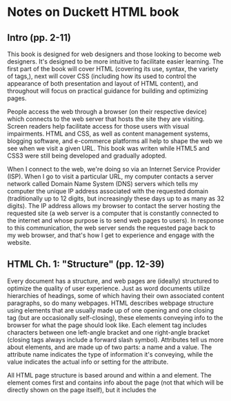 
# Notes on Duckett HTML book

## Intro (pp. 2-11)

This book is designed for web designers and those looking to become web designers. It's designed to be more intuitive to facilitate easier learning. The first part of the book will cover HTML (covering its use, syntax, the variety of tags,), next will cover CSS (including how its used to control the appearance of both presentation and layout of HTML content), and throughout will focus on practical guidance for building and optimizing pages.

People access the web through a browser (on their respective device) which connects to the web server that hosts the site they are visiting. Screen readers help facilitate access for those users with visual impairments. HTML and CSS, as well as content management systems, blogging software, and e-commerce platforms all help to shape the web we see when we visit a given URL. This book was writen while HTML5 and CSS3 were still being developed and gradually adopted.

When I connect to the web, we're doing so via an Internet Service Provider (ISP). When I go to visit a particular URL, my computer contacts a server network called Domain Name System (DNS) servers which tells my computer the unique IP address associated with the requested domain (traditionally up to 12 digits, but increasingly these days up to as many as 32 digits). The IP address allows my browser to contact the server hosting the requested site (a web server is a computer that is constantly connected to the internet and whose purpose is to send web pages to users). In response to this communication, the web server sends the requested page back to my web browser, and that's how I get to experience and engage with the website.

## HTML Ch. 1: "Structure" (pp. 12-39)

Every document has a structure, and web pages are (ideally) structured to optimize the quality of user experience. Just as word documents utilize hierarchies of headings, some of which having their own associated content paragraphs, so do many webpages. HTML describes webpage structure using elements that are usually made up of one opening and one closing tag (but are occasionally self-closing), these elements conveying info to the browser for what the page should look like. Each element tag includes characters between one left-angle bracket and one right-angle bracket (closing tags always include a forward slash symbol). Attributes tell us more about elements, and are made up of two parts: a name and a value. The attribute name indicates the type of information it's conveying, while the value indicates the actual info or setting for the attribute.

All HTML page structure is based around and within a <body> and <head> element. The <head> element comes first and contains info about the page (not that which will be directly shown on the page itself), but it includes the <title> element which contains the text shown in the top of the browser that should succinctly describe the page. Everything contained within the <body> element comprises the content of the page itself.

Web pages can be created and edited from scratch using code in text editors (like Atom or VS Code), or through facilitated support from content management systems, blogging platforms, or e-commerce applications. If I ever want to see how another site is built, I can inspect/view the source code.

## HTML Ch. 8: "Extra Markup" (p. 176-199)

Since the web was first created, HTML has been developed and improved into new versions. HTML 4 was released in 1997 and comprises most of the elements featured in the book. It had some presentational elements that are not included in HTML 5 (because now we really much more on CSS for styling). In 1998, XML was published to allow writing of new markup languages, and in 2000 HTML 4 was reformulated into XHMTL 1.0 to XML's rules (including requiring closing tags for all but empty elements, lowercase attribute names, double-quoted values for all attributes, eradication of deprecated elements, and all elements opened in another element to be closed in same one). To ease the transition, there were both strict and traditional versions of XHMTL 1.0, as well as XHMTL 1.0 Frameset which allowed frame partitions of browser windows, yet frames are rarely used today and have been mostly phased out. At the time of the writing of this book, HTML5 was still a work in progress.

Every HTML5 code document begins with the doctype declared as so: <!DOCTYPE html>.

Any comments in HTML code should be contained within <!-- --> so as not to be read and acted on by the browser.

Every HTML element can carry an id attribute, which uniquely identifies that element from others on the same page. Every HTML element can also carry a class element, which instead identifies several elements as a group separate/distinct from other elements. Both of these attributes can allow other code like CSS or JavaScript to uniquely apply to certain elements and not others.

Block elements (or block level elements) appear to start on a new line in the browser window (examples include <h1> <p> <ul> and <li>). Inline elements appear to continue on the same line as their neighboring elements (examples include <a> <b> <em> and <img>).

The <div> element is used to group text and elements together into one block-level box. This can be useful for containing an entire section of your page (like a header with image and table of contents) in one block, and id or class attribute can be applied to allow CSS styling of that unique <div> element or class of <div> elements.

The <span> element is the inline equivalent of <div> and can be used to contain a text section when there's no other element that makes sense to do so, or to contain a number of inline elements. It is commonly used id or class attribute to facilitate CSS styling.

The <iframe> element is used to embed another page into one's webpage (commonly used for adding a frame of Google Map into a page). The element requires a `src` attribute with the embedded page's URL, and `height` and `width` atrributes specifying the size of the iframe. While the `scrolling` and `frameborder` attributes are not included in HMTL5, there is a new `seamless` attribute which is applied when scrollbars are not desired on an iframe, and while it does not need a value it make take a value of `"seamless"`

If used, the `<meta>` element lives in the `<head>` element and contains info about the page, which provides a number of purposes including use by search engines. The element can contain a `description` attribute that should be less than 155 characters, a `keywords` attribute of comma-separated words characteristic of the page, a `robots` attribute indicating whether search engines should add the page to their results or not (with value of `"noindex"` if page shouldn't be added, and `"nofollow"` if it should be added but pages it links to shouldn't), `author` attribute, `pragma` which prevents browser from caching the page, and `expires` to indicate when the caching of a page should expire (must be in format of `06 Feb 2020 23:59:59 GMT`).

Escape characters are used in HTML code to display as page content any characters that are otherwise reserved by HTML code (and read by the browser as such). Some include less-than sign, greater-than sign, ampersand, and quotation marks of any kind. For example, to display a normal quotation mark on a webpage it would need to be typed into the code as either `&quot;` or `&#34;`.

## HTML Ch. 17: "HTML5 Layout" (pp. 428-451)

While traditional HTML layouts used `<div>` elements with `class` or `id` attributes to group together related page elements, HTML5 introduced a new set of elements that allow the page parts to be divided up (without necessarily using `<div>`). 

### These new elements include:

- The `<header>` and `<footer>` elements used for either a main header or footer at the top or bottom of each page, or a header or footer for an individual `<article>` or `<section>`.
- The `<nav>` element used to contain the major navigational blocks on the site such as the primary site navigation.
- The `<article>` element as a container for any section of a page that could stand alone and potentially be syndicated. Article elements can be nested inside each other, like a blog post within an article, or each comment on an article living within it's own article element.
- The `<aside>` element has two purposes: (1) when inside an `<article>` element it contains info related to article but not essential to overall meaning (like a pullquote or glossary), or (2) when outside an `<article>` element contains content related to the entire page (like links to other sections of the site, list of recent posts, search box, or recent tweets by the author).
- The `<section>` element groups related content together, and typically each section has its own heading. Might contain several distinct `<article>` elements with common theme or purpose, or a long article might contain multiple `<section>` elements to split it up.
- The `<hgroup>` element groups together a set of one or more `<h1>` through `<h6>` elements to treat them as one single heading (this element has had mixed reception by developers).
- The `<figure>` element can contain content referenced from the main flow of an article but not necessary/integral to page's flow. Could include images, videos, graphs, diagrams, code samples, or text that supports the main body of an article. Should contain a `<figcaption>` element to provide text description for the content.
- The `<div>` element still has a place with these new HTML5 layout elements, because it's still an important way to group together related elements. It should be used when there is no suitable element to group a set of elements (such as having a wrapper for the entire page).
- The `<a>` element can be placed around a block level element to turn the entire block into a link (while not a new element or use, it is now viewed as acceptable).
- To help older browsers understand that the new HTML5 elements should be treated as block-level and not inline, include the below block of code in your CSS style sheet:
```
header, section, footer, aside, nav, article, figure, figcaption {
    display: block;}
```
- For versions of Internet Explorer older than version IE9, the below JavaScript known as HTML5 shiv or HTML5 shim (this one is hosted on Google's servers) can be used (and should be placed within the conditional comment [also included below] which checks if the browser version is less than IE9):
```
<!--[if lt IE ]>
    <script src="http://html5shiv.googlecode.com/svn/trunk/html5.js"></script>
<![endif]-->
```

## HTML Ch. 18: "Process & Design" (pp. 452-475)

Websites should be designed with their target audience in mind, considering the demographic characteristics of both the individuals and companies who are most likely to visit.

For individuals, these characteristics could include:

- age range
- gender breakdown
- country of residence
- urban or rural
- income
- level of education
- occupation
- work hours / week
- frequency of web use
- type of browsing device

For companies:

- size of company/department
- position of those visiting the site
- using site for themselves, or someone else?
- size of budget they control

Think about the **why*8: what are the key underlying motivations (what brings them to the site generally) and specific goals (what bring them to the site right *now*). What are they trying to achieve?

Figure out what information they need so they can achieve their goals quickly and effectively.

How often will people visit your site? How frequently does content need to change (could be very dynamic or very static or somewhere in the middle, depending on type of site and what users want from it)?

A site map is a diagram of the pages that will be used to structure the site, showing how those pages can be grouped. To help build this, I can use a technique called card sorting in which I place each piece of info a user might need to know on separate pieces of paper, then organized the related info into groups. Each group relates to a page, and on big site, pages can be grouped together as differect sections of the website. The resultant site map usually starts with the homepage, then branches out from there.

A wireframe is a simple sketch of the key info needed for each page, taking into consideration both information hierachy and space needed for each piece of info. Sketch or shade areas where each element of the page will go (like logo, primary nav, headings, main text bodies, user logins, etc.). Don't include color scheme, font choices, backgrounds or images in the wireframe. This is just the step that helps you know what information, in what order, in what general layout: appearance and style come later.

Visual design is meant to communicate a message. Designers need to organize and prioritize the info on the page to get the message across and help users find what they're looking for. This can be achieved by making parts of the page look **distinct** from surrounding content (thus drawing attention toward or away from those items) and ultimately creating a **visual hierarchy**. Organization can occur through simplification as **similar** content is grouped together in **blocks** or **chunks**, so users can identify the purpose without processing each individual item.

A **visual hierarchy** is created through visual contrast of size, color, style, and images to efficiently convey the key message and help users (most of whom just skim pages) find what they are looking for.

Visual elements should be grouped by similarity, which makes the page content easier to comprehend. This can be done through use of:

- Proximity - placing several items close together (or even nest groups within larger groups)
- Closure - a real or imaginary box formed around elements, providing a recognisable pattern/form
- Continuance - placing related elements in a line or curve going in the same direction (used to direct reader from one part of page to the next)
- White Space - leaving a larger gap between separate/unrelated content groups
- Color - placing a background color behind related items to emphasize their connection
- Borders - line(s) drawn around the group border, or between it and its neighbors

Consistent style of related parts, and headings to both group items under it while differentiating from items not under the heading.

Site navigation should not just orient and guide users, but help them understand what the site is about and how it is organized. Good navigation follows these principles:

- Be concise (quick and easy to read, with a limited number of options)
- Be clear (ideally using single descriptive words for links rather than phrases)
- Be selective (primary navigation should reflect only the overarching sections/content of site)
- Provide context (the web page version of "You Are Here", typically done through a color or visual marker to indicate the current page)
- Be interactive (links should be big enough to click on, and appearance of a nav item should change to be distinct from rest of page content when user hovers over or clicks on the item)
- Be consistent (number of nav items should be proportional to page size, and while secondary nav will change from page to page, primary nav should remain the same)


# Notes on Duckett JS book

## Intro

To make webpages more interactive, Javascript can:

1. **Access** content - select any HTML element, attribute, or text
2. **Modify** content - add elements, attributes, and text to page (or remove them)
3. **Program** rules - specify set of steps for browser to follow, thereby accessing and changing page content
4. **React** to events - specify that a script should run when a specific event has occurred

A few examples of JS in the browser include slideshows, forms, reloading just *part* of a page, filtering data.

First part of book will cover core concepts, then remaining will cover practical applications.

## JS Ch. 1: "The ABC of Programming" (pp. 11-52)

### What is a script and how do I create one?

A script is a series of instructions (like a recipe, handbook, or manual). To write a script, first state the goal and then list the tasks that need to be completed for it to be achieved (define the goal, design the script, code each step). Flowcharts are helpful to this end, giving a high-level view of the tasks. Each task can be broken into sequence of steps. The steps can be translated into the individual lines of code that form the script.

To translate the steps into code, need a grasp of both the vocabulary and syntax to create instructions the computer can follow. Need to think like a computer. They solve problems programmatically, following a series of steps, one after another.

### How do computers fit in with the world around them?

Computers create models of the world using data. Each physical thing in the world can be represented as an object. There are different types of objects, and also different instances of the same type of object. Object characteristics are known as properties, and each has a name and value that provide information about the individual object instance.

Events occur when a user interacts with objects, which can change the values of the properties in the objects. Programs are designed to respond to events (in other words, an event can trigger a particular functionality of a script). 

Methods represent things people need to do with objects (such as retrieving or updating the values of an object's properties). They can tell you something about the object (using the property info) and change the value of one or more of the properties. The method code can contain many instructions that together represent one task. Events trigger methods, and methods can retrieve or update an object's properties.

Web browsers are programs built using objects. There is a `window` object (the representation of a window or tab) and the `location` property of the `window` object is the URL of the current page. Each web page is modeled using a `document` object, with `title` property that conveys what's between the opening and closing tags of the `<title>` element for that HTML page, and the `lastModified` property gives the date the page was last updated.

- Using the document object, I can access or change what users see on the page and respond to how they intereact with it.
- When browsers create a model of a web page, they create not only a `document` object but also a new object for each element on the page (these objects together are decribed in the **Document Object Model**).

How a browser sees a web page:

1. Receives a page as HTML code (each page as separate document)
2. Creates a model of the page and stores it in memory (top of model is a **document object**, each subsequent object is called a **node**)
3. Uses a rendering engine to show the page on screen (including applying CSS styling to the HTML content)

All major browsers use a JavaScript interpreter to translate my instructions (in JavaScript) into instructions the computer can follow.

### How do I write a script for a web page?

HTML is the content layer, CSS the presentation layer, and JS the behavior layer. Together they form the basis of a popular approach to building pages called progressive enhancement.

JavaScript is written in plain text, just like HTML and CSS. Use the HTML `<script>` element to link to a JS file from an HTML page. This tells the browser it is coming across as a script. The script's `src` attribute tells people where the JS file is stored.

Linking a JS script to an HTML doc does *not* change anything else in the source code. A developer *can* write scripts directly into HTML docs, but it's a best practice to *instead* put scripts in their own JS files.

Example of JavaScript below:

```
document.write('Good afternoon!');
```

In the above line of JS code:

- `document` object represents the entire web page
- the dot `.` after it is known as the member operator, which allows access to the object's methods and properties (also know as members of the object)
- the entire `write('Good afternoon!');` section is a method of the `document` object that allows new content to be written into the page where the `<script>` element sits
- the data within the parentheses comprise the parameter(s) of the method (in this example, providing the text of what should be written into the page)

Javascript runs where it is found in the HTML (when the broswer comes across the `<script>` element, it stops to load the script and then checks to see if it needs to do anything).
